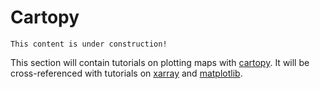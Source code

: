 # Cartopy

```{note}
This content is under construction!
```

This section will contain tutorials on plotting maps with [cartopy](https://scitools.org.uk/cartopy/docs/latest/). It will be cross-referenced with tutorials on [xarray](xarray) and [matplotlib](matplotlib).
